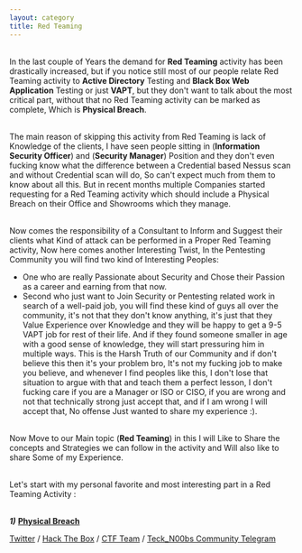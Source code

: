 ```yaml
---
layout: category
title: Red Teaming
---
```



<br>In the last couple of Years the demand for **Red Teaming** activity has been drastically increased, but if you notice still most of our people relate Red Teaming activity to **Active Directory** Testing and **Black Box Web Application** Testing or just **VAPT**, but they don't want to talk about the most critical part, without that no Red Teaming activity can be marked as complete, Which is **Physical Breach**.

<br>The main reason of skipping this activity from Red Teaming is lack of Knowledge of the clients, I have seen people sitting in (**Information Security Officer**) and (**Security Manager**) Position and they don't even fucking know what the difference between a Credential based Nessus scan and without Credential scan will do, So can't expect much from them to know about all this. But in recent months multiple Companies started requesting for a Red Teaming activity which should include a Physical Breach on their Office and Showrooms which they manage.

<br>Now comes the responsibility of a Consultant to Inform and Suggest their clients what Kind of attack can be performed in a Proper Red Teaming activity, Now here comes another Interesting Twist, In the Pentesting Community you will find two kind of Interesting Peoples:

  * One who are really Passionate about Security and Chose their Passion as a career and earning from that now.
  * Second who just want to Join Security or Pentesting related work in search of a well-paid job, you will find these kind of guys all over the community, it's not that they don't know anything, it's just that they Value Experience over Knowledge and they will be happy to get a 9-5 VAPT job for rest of their life. And if they found someone smaller in age with a good sense of knowledge, they will start pressuring him in multiple ways. This is the Harsh Truth of our Community and if don't believe this then it's your problem bro, It's not my fucking job to make you believe, and whenever I find peoples like this, I don't lose that situation to argue with that and teach them a perfect lesson, I don't fucking care if you are a Manager or ISO or CISO, if you are wrong and not that technically strong just accept that, and if I am wrong I will accept that, No offense Just wanted to share my experience :).
  
<br>Now Move to our Main topic (**Red Teaming**) in this I will Like to Share the concepts and Strategies we can follow in the activity and Will also like to share Some of my Experience.

<br>Let's start with my personal favorite and most interesting part in a Red Teaming Activity :


<br> _**1)**_ **[Physical Breach](https://teckk2.github.io/red%20teaming/2019/10/06/Physical-Breach.html)**


[Twitter](https://twitter.com/Teck__K2) / [Hack The Box](https://www.hackthebox.eu/profile/966) / [CTF Team](https://ctftime.org/team/20102) /
[Teck_N00bs Community Telegram](https://t.me/Teck_N00bs)

<script 
  src="https://www.hackthebox.eu/badge/966">
</script>
